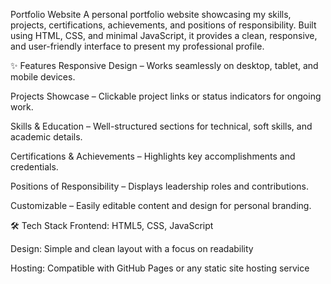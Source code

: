 Portfolio Website
A personal portfolio website showcasing my skills, projects, certifications, achievements, and positions of responsibility. Built using HTML, CSS, and minimal JavaScript, it provides a clean, responsive, and user-friendly interface to present my professional profile.

✨ Features
Responsive Design – Works seamlessly on desktop, tablet, and mobile devices.

Projects Showcase – Clickable project links or status indicators for ongoing work.

Skills & Education – Well-structured sections for technical, soft skills, and academic details.

Certifications & Achievements – Highlights key accomplishments and credentials.

Positions of Responsibility – Displays leadership roles and contributions.

Customizable – Easily editable content and design for personal branding.

🛠️ Tech Stack
Frontend: HTML5, CSS, JavaScript

Design: Simple and clean layout with a focus on readability

Hosting: Compatible with GitHub Pages or any static site hosting service
